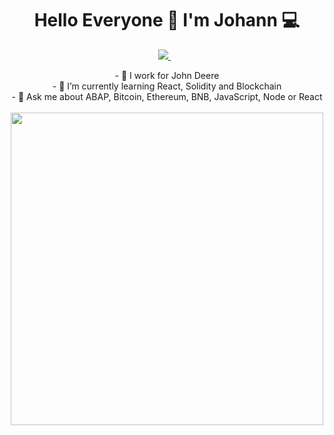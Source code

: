 <h1 align='center'>
  Hello Everyone 👋 I'm Johann 💻
</h1>
<p align='center'>
  
  <a href="https://www.linkedin.com/in/johann-schallenberger-b90338160/">
    <img src="https://img.shields.io/badge/linkedin-%230077B5.svg?&style=for-the-badge&logo=linkedin&logoColor=white" />
  </a>&nbsp;&nbsp;
  
</p>

<p align='center'>
  - 🔭 I work for John Deere<br>
  - 🌱 I’m currently learning React, Solidity and Blockchain<br>
  - 💬 Ask me about ABAP, Bitcoin, Ethereum, BNB, JavaScript, Node or React<br><br>

  <img align src="https://user-images.githubusercontent.com/11379002/156076185-15366500-a3a6-4b0f-809c-2ce10b0fdf82.png" width="500px" />
</p>



